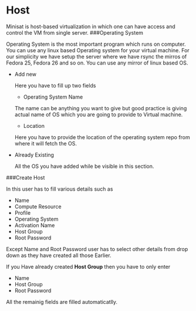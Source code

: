 # Host

Minisat is host-based virtualization in which one can have access and control the VM from single server.
###Operating System

Operating System is the most important program which runs on computer. You can use any linux based Operating system for your virtual machine.
For our simplicity we have setup the server where we have rsync the mirros of Fedora 25, Fedora 26 and so on.
You can use any mirror of linux based OS.
* Add new

    Here you have to fill up two fields

    * Operating System Name

    The name can be anything you want to give but good practice is giving actual name of OS which you are going to provide to Virtual machine.

    * Location

    Here you have to provide the location of the operating system repo from where it will fetch the OS.

* Already Existing

    All the OS you have added while be visible in this section.

###Create Host

In this user has to fill various details such as

* Name
* Compute Resource
* Profile
* Operating System
* Activation Name
* Host Group
* Root Password

Except Name and Root Password user has to select other details from drop down as they have created all those Earlier.

If you Have already created **Host Group** then you have to only enter
* Name
* Host Group
* Root Password

All the remainig fields are filled automaticatlly.



